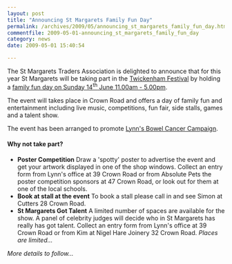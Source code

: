 ```yaml
---
layout: post
title: "Announcing St Margarets Family Fun Day"
permalink: /archives/2009/05/announcing_st_margarets_family_fun_day.html
commentfile: 2009-05-01-announcing_st_margarets_family_fun_day
category: news
date: 2009-05-01 15:40:54

---
```


The St Margarets Traders Association is delighted to announce that for this year St Margarets will be taking part in the [Twickenham Festival](https://stmargarets.london/event/fair/200705142121) by holding a [family fun day on Sunday 14<sup>th</sup> June 11.00am - 5.00pm](https://stmargarets.london/event/fair/200705142122).

The event will takes place in Crown Road and offers a day of family fun and entertainment including live music, competitions, fun fair, side stalls, games and a talent show.

The event has been arranged to promote [Lynn's Bowel Cancer Campaign](https://stmargarets.london/directory/charity/200702020407).

#### Why not take part?

-   **Poster Competition**
    Draw a 'spotty' poster to advertise the event and get your artwork displayed in one of the shop windows. Collect an entry form from Lynn's office at 39 Crown Road or from Absolute Pets the poster competition sponsors at 47 Crown Road, or look out for them at one of the local schools.
-   **Book at stall at the event**
    To book a stall please call in and see Simon at Cutters 28 Crown Road.
-   **St Margarets Got Talent**
    A limited number of spaces are available for the show. A panel of celebrity judges will decide who in St Margarets has really has got talent. Collect an entry form from Lynn's office at 39 Crown Road or from Kim at Nigel Hare Joinery 32 Crown Road. *Places are limited...*

*More details to follow...*
